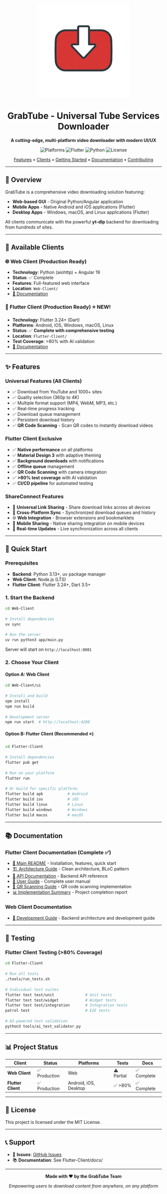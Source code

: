 <div align="center">

<img src="Assets/Logo.jpeg" alt="GrabTube Logo" width="300"/>

# GrabTube - Universal Tube Services Downloader

**A cutting-edge, multi-platform video downloader with modern UI/UX**

![Platforms](https://img.shields.io/badge/platforms-Web%20%7C%20Android%20%7C%20iOS%20%7C%20Desktop-blue)
![Flutter](https://img.shields.io/badge/Flutter-3.24+-02569B?logo=flutter)
![Python](https://img.shields.io/badge/Python-3.13+-3776AB?logo=python)
![License](https://img.shields.io/badge/license-MIT-green)

[Features](#features) • [Clients](#clients) • [Getting Started](#getting-started) • [Documentation](#documentation) • [Contributing](#contributing)

</div>

---

## 🌟 Overview

GrabTube is a comprehensive video downloading solution featuring:
- **Web-based GUI** - Original Python/Angular application
- **Mobile Apps** - Native Android and iOS applications (Flutter)
- **Desktop Apps** - Windows, macOS, and Linux applications (Flutter)

All clients communicate with the powerful **yt-dlp** backend for downloading from hundreds of sites.

---

## 📱 Available Clients

### 🌐 Web Client (Production Ready)
- **Technology**: Python (aiohttp) + Angular 19
- **Status**: ✅ Complete
- **Features**: Full-featured web interface
- **Location**: `Web-Client/`
- [📖 Documentation](CLAUDE.md)

### 📱 Flutter Client (Production Ready) ⭐ NEW!
- **Technology**: Flutter 3.24+ (Dart)
- **Platforms**: Android, iOS, Windows, macOS, Linux
- **Status**: ✅ **Complete with comprehensive testing**
- **Location**: `Flutter-Client/`
- **Test Coverage**: >80% with AI validation
- [📖 Documentation](Flutter-Client/README.md)

---

## ✨ Features

### Universal Features (All Clients)
- ✅ Download from YouTube and 1000+ sites
- ✅ Quality selection (360p to 4K)
- ✅ Multiple format support (MP4, WebM, MP3, etc.)
- ✅ Real-time progress tracking
- ✅ Download queue management
- ✅ Persistent download history
- ✅ **QR Code Scanning** - Scan QR codes to instantly download videos

### Flutter Client Exclusive
- ✅ **Native performance** on all platforms
- ✅ **Material Design 3** with adaptive theming
- ✅ **Background downloads** with notifications
- ✅ **Offline queue** management
- ✅ **QR Code Scanning** with camera integration
- ✅ **>80% test coverage** with AI validation
- ✅ **CI/CD pipeline** for automated testing

### ShareConnect Features
- 🔗 **Universal Link Sharing** - Share download links across all devices
- 📱 **Cross-Platform Sync** - Synchronized download queues and history
- 🌐 **Web Integration** - Browser extensions and bookmarklets
- 📲 **Mobile Sharing** - Native sharing integration on mobile devices
- 🔄 **Real-time Updates** - Live synchronization across all clients

---

## 🚀 Quick Start

### Prerequisites
- **Backend**: Python 3.13+, uv package manager
- **Web Client**: Node.js (LTS)
- **Flutter Client**: Flutter 3.24+, Dart 3.5+

### 1. Start the Backend

```bash
cd Web-Client

# Install dependencies
uv sync

# Run the server
uv run python3 app/main.py
```

Server will start on `http://localhost:8081`

### 2. Choose Your Client

#### Option A: Web Client

```bash
cd Web-Client/ui

# Install and build
npm install
npm run build

# Development server
npm run start  # http://localhost:4200
```

#### Option B: Flutter Client (Recommended ⭐)

```bash
cd Flutter-Client

# Install dependencies
flutter pub get

# Run on your platform
flutter run

# Or build for specific platform:
flutter build apk           # Android
flutter build ios           # iOS
flutter build linux         # Linux
flutter build windows       # Windows
flutter build macos         # macOS
```

---

## 📚 Documentation

### Flutter Client Documentation (Complete ✅)
- [📘 Main README](Flutter-Client/README.md) - Installation, features, quick start
- [🏗️ Architecture Guide](Flutter-Client/docs/ARCHITECTURE.md) - Clean architecture, BLoC pattern
- [🔌 API Documentation](Flutter-Client/docs/API.md) - Backend API reference
- [👤 User Guide](Flutter-Client/docs/USER_GUIDE.md) - Complete user manual
- [📱 QR Scanning Guide](QR_SCANNING_FEATURE.md) - QR code scanning implementation
- [📊 Implementation Summary](IMPLEMENTATION_SUMMARY.md) - Project completion report

### Web Client Documentation
- [📘 Development Guide](CLAUDE.md) - Backend architecture and development guide

---

## 🧪 Testing

### Flutter Client Testing (>80% Coverage)

```bash
cd Flutter-Client

# Run all tests
./tools/run_tests.sh

# Individual test suites
flutter test test/unit              # Unit tests
flutter test test/widget            # Widget tests
flutter test test/integration       # Integration tests
patrol test                         # E2E tests

# AI-powered test validation
python3 tools/ai_test_validator.py
```

---

## 📊 Project Status

| Client | Status | Platforms | Tests | Docs |
|--------|--------|-----------|-------|------|
| **Web Client** | ✅ Production | Web | ⚠️ Partial | ✅ Complete |
| **Flutter Client** | ✅ Production | Android, iOS, Desktop | ✅ >80% | ✅ Complete |

---

## 📄 License

This project is licensed under the MIT License.

---

## 📞 Support

- 🐛 **Issues**: [GitHub Issues](https://github.com/yourusername/grabtube/issues)
- 📚 **Documentation**: See Flutter-Client/docs/

---

<div align="center">

**Made with ❤️ by the GrabTube Team**

*Empowering users to download content from anywhere, on any platform*

</div>
